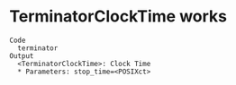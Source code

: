 # TerminatorClockTime works

    Code
      terminator
    Output
      <TerminatorClockTime>: Clock Time
      * Parameters: stop_time=<POSIXct>

